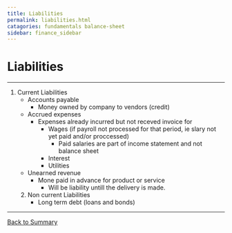 ```yaml
---
title: Liabilities
permalink: liabilities.html
catagories: fundamentals balance-sheet
sidebar: finance_sidebar
---
```


# Liabilities
---

1. Current Liabilities
    -   Accounts payable 
        +   Money owned by company to vendors (credit)
    -   Accrued expenses
        +   Expenses already incurred but not receved invoice for
            *   Wages (if payroll not processed for that period, ie slary not yet paid and/or proccessed)
                -   Paid salaries are part of income statement and not balance sheet
            *   Interest
            *   Utilities
    -   Unearned revenue 
        +   Mone paid in advance for product or service
            *   Will be liability untill the delivery is made.
    2. Non current Liabilities
        - Long term debt (loans and bonds)

---

<a href="/" name="#user-content-ratios">Back to Summary</a>

